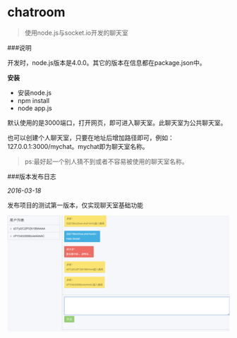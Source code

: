 # chatroom

> 使用node.js与socket.io开发的聊天室

###说明

开发时，node.js版本是4.0.0。其它的版本在信息都在package.json中。

**安装**

+ 安装node.js
+ npm install
+ node app.js

默认使用的是3000端口，打开网页，即可进入聊天室。此聊天室为公共聊天室。

也可以创建个人聊天室，只要在地址后增加路径即可，例如：127.0.0.1:3000/mychat。mychat即为聊天室名称。

> ps:最好起一个别人猜不到或者不容易被使用的聊天室名称。


###版本发布日志

*2016-03-18*

发布项目的测试第一版本，仅实现聊天室基础功能

![v1_0_0.png](v1_0_0.png)

